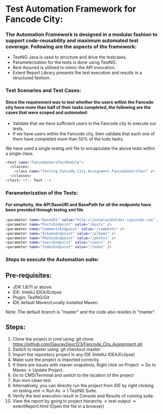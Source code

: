 # Test Automation Framework for Fancode City:

### The Automation Framework is designed in a modular fashion to support code-reusability and maximum automated test coverage. Following are the aspects of the framework:
- TestNG Java is used to structure and drive the testcases.
- Parameterization for the tests is done using TestNG.
- Rest Assured is utilized to mimic the API invocation.
- Extent Report Library presents the test execution and results in a structured fashion.

### Test Scenarios and Test Cases:
#### Since the requirement was to test whether the users within the Fancode city have more than half of their tasks completed, the following are the cases that were scoped and automated:
- Validate that we have sufficient users in the Fancode city to execute our tests.
- If we have users within the Fancode city, then validate that each one of them have completed more than 50% of the todo tasks.

We have used a single testng.xml file to encapsulate the above tests within a single class. 
```bash
<test name="FancodeUsersTestModule">
  <classes>
    <class name="Testing.Fancode_City_Assignment.FancodeUsersTest" />
  </classes>
</test> <!-- Test -->
```
### Parameterization of the Tests:
#### For simplicity, the API BaseURI and BasePath for all the endpoints have been provided through testng.xml file
```bash
<parameter name="BaseURI" value="http://jsonplaceholder.typicode.com" />
<parameter name="PostsEndpoint" value="/posts" />
<parameter name="CommentsEndpoint" value="/comments" />
<parameter name="AlbumsEndpoint" value="/albums" />
<parameter name="PhotosEndpoint" value="/photos" />
<parameter name="UsersEndpoint" value="/users" />
<parameter name="TodosEndpoint" value="/todos" />
```

### Steps to execute the Automation suite:
## Pre-requisites:
- JDK 1.8/11 or above.
- IDE: IntelliJ IDEA/Eclipse
- Plugin: TestNG/Git
- IDE default Maven/Locally installed Maven.

Note: The default branch is "master" and the code also resides in "master".

## Steps:
1. Clone the project in cmd using:  git clone https://github.com/GauravDevc123/Fancode_City_Assignment.git 
2. Switch to master using: git checkout master
3. Import the repository project in any IDE (IntelliJ IDEA/Eclipse)
4. Make sure the project is imported correctly.
5. If there are issues with maven snapshots, Right click on Project -> Go to Maven -> Update Project.
6. Go to CMD/Terminal and switch to the location of the project
7. Run mvn clean test
8. Alternatively, you can directly run the project from IDE by right clicking on testng.xml -> Run As -> 1 TestNG Suite.
9. Verify the test execution result in Console and Results of running suite.
10. View the report by going to project hierarchy -> test-output -> extentReport.html (Open the file in a browser)
